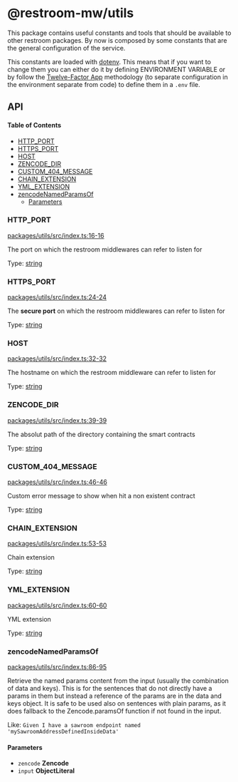 # @restroom-mw/utils

This package contains useful constants and tools that should be available to other restroom packages.
By now is composed by some constants that are the general configuration of the service.

This constants are loaded with [dotenv](https://github.com/motdotla/dotenv). This means
that if you want to change them you can either do it by defining ENVIRONMENT VARIABLE or
by follow the [Twelve-Factor App](http://12factor.net/config) methodology (to separate
configuration in the environment separate from code) to define them in a `.env` file.

## API

<!-- Generated by documentation.js. Update this documentation by updating the source code. -->

#### Table of Contents

*   [HTTP_PORT](#http_port)
*   [HTTPS_PORT](#https_port)
*   [HOST](#host)
*   [ZENCODE_DIR](#zencode_dir)
*   [CUSTOM\_404\_MESSAGE](#custom\_404\_message)
*   [CHAIN_EXTENSION](#chain_extension)
*   [YML_EXTENSION](#yml_extension)
*   [zencodeNamedParamsOf](#zencodenamedparamsof)
    *   [Parameters](#parameters)

### HTTP_PORT

[packages/utils/src/index.ts:16-16](https://github.com/dyne/restroom-mw/blob/fa95735ca50c7ee972a0a3eafca5d756733565f9/packages/utils/src/index.ts#L16-L16 "Source code on GitHub")

The port on which the restroom middlewares can refer to listen for

Type: [string](https://developer.mozilla.org/docs/Web/JavaScript/Reference/Global_Objects/String)

### HTTPS_PORT

[packages/utils/src/index.ts:24-24](https://github.com/dyne/restroom-mw/blob/fa95735ca50c7ee972a0a3eafca5d756733565f9/packages/utils/src/index.ts#L24-L24 "Source code on GitHub")

The **secure port** on which the restroom middlewares can refer to listen for

Type: [string](https://developer.mozilla.org/docs/Web/JavaScript/Reference/Global_Objects/String)

### HOST

[packages/utils/src/index.ts:32-32](https://github.com/dyne/restroom-mw/blob/fa95735ca50c7ee972a0a3eafca5d756733565f9/packages/utils/src/index.ts#L32-L32 "Source code on GitHub")

The hostname on which the restroom middleware can refer to listen for

Type: [string](https://developer.mozilla.org/docs/Web/JavaScript/Reference/Global_Objects/String)

### ZENCODE_DIR

[packages/utils/src/index.ts:39-39](https://github.com/dyne/restroom-mw/blob/fa95735ca50c7ee972a0a3eafca5d756733565f9/packages/utils/src/index.ts#L39-L39 "Source code on GitHub")

The absolut path of the directory containing the smart contracts

Type: [string](https://developer.mozilla.org/docs/Web/JavaScript/Reference/Global_Objects/String)

### CUSTOM\_404\_MESSAGE

[packages/utils/src/index.ts:46-46](https://github.com/dyne/restroom-mw/blob/fa95735ca50c7ee972a0a3eafca5d756733565f9/packages/utils/src/index.ts#L46-L46 "Source code on GitHub")

Custom error message to show when hit a non existent contract

Type: [string](https://developer.mozilla.org/docs/Web/JavaScript/Reference/Global_Objects/String)

### CHAIN_EXTENSION

[packages/utils/src/index.ts:53-53](https://github.com/dyne/restroom-mw/blob/fa95735ca50c7ee972a0a3eafca5d756733565f9/packages/utils/src/index.ts#L53-L53 "Source code on GitHub")

Chain extension

Type: [string](https://developer.mozilla.org/docs/Web/JavaScript/Reference/Global_Objects/String)

### YML_EXTENSION

[packages/utils/src/index.ts:60-60](https://github.com/dyne/restroom-mw/blob/fa95735ca50c7ee972a0a3eafca5d756733565f9/packages/utils/src/index.ts#L60-L60 "Source code on GitHub")

YML extension

Type: [string](https://developer.mozilla.org/docs/Web/JavaScript/Reference/Global_Objects/String)

### zencodeNamedParamsOf

[packages/utils/src/index.ts:86-95](https://github.com/dyne/restroom-mw/blob/fa95735ca50c7ee972a0a3eafca5d756733565f9/packages/utils/src/index.ts#L86-L95 "Source code on GitHub")

Retrieve the named params content from the input (usually the combination of data and keys).
This is for the sentences that do not directly have a params in them but instead
a reference of the params are in the data and keys object.
It is safe to be used also on sentences with plain params, as it does fallback
to the Zencode.paramsOf function if not found in the input.

Like: `Given I have a sawroom endpoint named 'mySawroomAddressDefinedInsideData'`

#### Parameters

*   `zencode` **Zencode** 
*   `input` **ObjectLiteral** 
